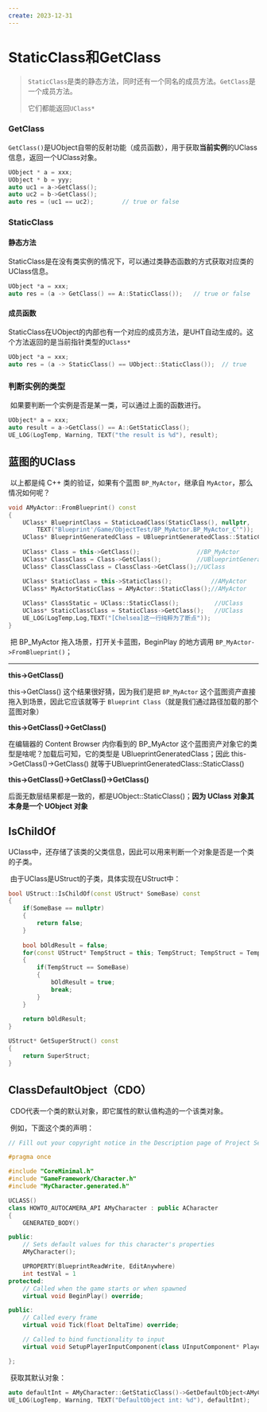 ```yaml
---
create: 2023-12-31
---
```

# StaticClass和GetClass

> `StaticClass`是类的静态方法，同时还有一个同名的成员方法。`GetClass`是一个成员方法。
>
> 它们都能返回`UClass*`

### GetClass

​	`GetClass()`是UObject自带的反射功能（成员函数），用于获取**当前实例**的UClass信息，返回一个UClass对象。

```C++
UObject * a = xxx;
UObject * b = yyy;
auto uc1 = a->GetClass();
auto uc2 = b->GetClass();
auto res = (uc1 == uc2);		// true or false
```

### StaticClass

#### 静态方法

​	StaticClass是在没有类实例的情况下，可以通过类静态函数的方式获取对应类的UClass信息。

```C++
UObject *a = xxx;
auto res = (a -> GetClass() == A::StaticClass());	// true or false
```

#### 成员函数

​	StaticClass在UObject的内部也有一个对应的成员方法，是UHT自动生成的。这个方法返回的是当前指针类型的`UClass*`

```C++
UObject *a = xxx;
auto res = (a -> StaticClass() == UObject::StaticClass());	// true
```

### 判断实例的类型

​	如果要判断一个实例是否是某一类，可以通过上面的函数进行。

```C++
UObject* a = xxx;
auto result = a->GetClass() == A::GetStaticClass();
UE_LOG(LogTemp, Warning, TEXT("the result is %d"), result);
```

## 蓝图的UClass

​	以上都是纯 C++ 类的验证，如果有个蓝图 `BP_MyActor`，继承自 `MyActor`，那么情况如何呢？

```cpp
void AMyActor::FromBlueprint() const
{
	UClass* BlueprintClass = StaticLoadClass(StaticClass(), nullptr,
	    TEXT("Blueprint'/Game/ObjectTest/BP_MyActor.BP_MyActor_C'"));
	UClass* BlueprintGeneratedClass = UBlueprintGeneratedClass::StaticClass();
	
	UClass* Class = this->GetClass();                //BP_MyActor
	UClass* ClassClass = Class->GetClass();          //UBlueprintGeneratedClass
	UClass* ClassClassClass = ClassClass->GetClass();//UClass

	UClass* StaticClass = this->StaticClass();           //AMyActor
	UClass* MyActorStaticClass = AMyActor::StaticClass();//AMyActor
	
	UClass* ClassStatic = UClass::StaticClass();          //UClass
	UClass* StaticClassClass = StaticClass->GetClass();   //UClass
	UE_LOG(LogTemp,Log,TEXT("[Chelsea]这一行纯粹为了断点"));
}
```

​	把 BP_MyActor 拖入场景，打开关卡蓝图，BeginPlay 的地方调用 `BP_MyActor->FromBlueprint()`；

---

**this->GetClass()**

this->GetClass() 这个结果很好猜，因为我们是把 `BP_MyActor` 这个蓝图资产直接拖入到场景，因此它应该就等于 `Blueprint Class`（就是我们通过路径加载的那个蓝图对象）

**this->GetClass()->GetClass()**

在编辑器的 Content Browser 内你看到的 BP_MyActor 这个蓝图资产对象它的类型是啥呢？加载后可知，它的类型是 UBlueprintGeneratedClass；因此 this->GetClass()->GetClass() 就等于UBlueprintGeneratedClass::StaticClass()

**this->GetClass()->GetClass()->GetClass()**

后面无数层结果都是一致的，都是UObject::StaticClass()；**因为 UClass 对象其本身是一个 UObject 对象**

## IsChildOf

​	UClass中，还存储了该类的父类信息，因此可以用来判断一个对象是否是一个类的子类。

​	由于UClass是UStruct的子类，具体实现在UStruct中：

```C++
bool UStruct::IsChildOf(const UStruct* SomeBase) const
{
	if(SomeBase == nullptr)
    {
        return false;
    }
    
    bool bOldResult = false;
    for(const UStruct* TempStruct = this; TempStruct; TempStruct = TempStruct->GetSuperStruct())
    {
        if(TempStruct == SomeBase)
        {
            bOldResult = true;
            break;
        }
	}
    
    return bOldResult;
}

UStruct* GetSuperStruct() const
{
	return SuperStruct;
}
```

## ClassDefaultObject（CDO）

​	CDO代表一个类的默认对象，即它属性的默认值构造的一个该类对象。

​	例如，下面这个类的声明：

```C++
// Fill out your copyright notice in the Description page of Project Settings.

#pragma once

#include "CoreMinimal.h"
#include "GameFramework/Character.h"
#include "MyCharacter.generated.h"

UCLASS()
class HOWTO_AUTOCAMERA_API AMyCharacter : public ACharacter
{
	GENERATED_BODY()

public:
	// Sets default values for this character's properties
	AMyCharacter();

	UPROPERTY(BlueprintReadWrite, EditAnywhere)
    int testVal = 1
protected:
	// Called when the game starts or when spawned
	virtual void BeginPlay() override;

public:	
	// Called every frame
	virtual void Tick(float DeltaTime) override;

	// Called to bind functionality to input
	virtual void SetupPlayerInputComponent(class UInputComponent* PlayerInputComponent) override;

};

```

​	获取其默认对象：

```C++
auto defaultInt = AMyCharacter::GetStaticClass()->GetDefaultObject<AMyCharacter>()->testVal;
UE_LOG(LogTemp, Warning, TEXT("DefaultObject int: %d"), defaultInt);
```

